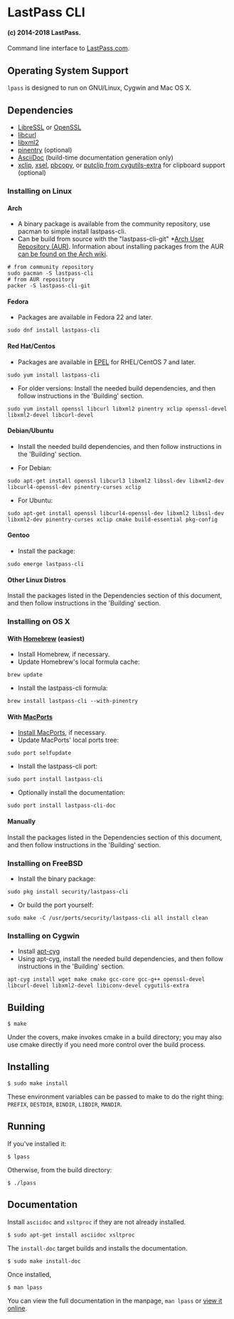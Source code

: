 # LastPass CLI
#### (c) 2014-2018 LastPass.

Command line interface to [LastPass.com](https://lastpass.com/).

## Operating System Support

`lpass` is designed to run on GNU/Linux, Cygwin and Mac OS X.

## Dependencies

* [LibreSSL](http://www.libressl.org/) or [OpenSSL](https://www.openssl.org/)
* [libcurl](http://curl.haxx.se/)
* [libxml2](http://xmlsoft.org/)
* [pinentry](https://www.gnupg.org/related_software/pinentry/index.en.html) (optional)
* [AsciiDoc](http://www.methods.co.nz/asciidoc/) (build-time documentation generation only)
* [xclip](http://sourceforge.net/projects/xclip/), [xsel](http://www.vergenet.net/~conrad/software/xsel/), [pbcopy](https://developer.apple.com/library/mac/documentation/Darwin/Reference/ManPages/man1/pbcopy.1.html), or [putclip from cygutils-extra](https://cygwin.com/cgi-bin2/package-grep.cgi?grep=cygutils-extra) for clipboard support (optional)

### Installing on Linux
#### Arch
* A binary package is available from the community repository, use pacman to simple install lastpass-cli.
* Can be build from source with the "lastpass-cli-git" *[Arch User Repository (AUR)](https://aur.archlinux.org/packages.php?O=0&L=0&C=0&K=lastpass-cli). 
Information about installing packages from the AUR [can be found on the Arch wiki](https://wiki.archlinux.org/index.php/Arch_User_Repository#Installing_packages).

```
# from community repository
sudo pacman -S lastpass-cli
# from AUR repository
packer -S lastpass-cli-git
```

#### Fedora

* Packages are available in Fedora 22 and later.

```
sudo dnf install lastpass-cli
```

#### Red Hat/Centos

* Packages are available in [EPEL](https://fedoraproject.org/wiki/EPEL) for RHEL/CentOS 7 and later.

```
sudo yum install lastpass-cli
```

* For older versions: Install the needed build dependencies, and then follow instructions in
  the 'Building' section.

```
sudo yum install openssl libcurl libxml2 pinentry xclip openssl-devel libxml2-devel libcurl-devel
```


#### Debian/Ubuntu
* Install the needed build dependencies, and then follow instructions in
  the 'Building' section.

* For Debian:

```
sudo apt-get install openssl libcurl3 libxml2 libssl-dev libxml2-dev libcurl4-openssl-dev pinentry-curses xclip
```

* For Ubuntu:

```
sudo apt-get install openssl libcurl4-openssl-dev libxml2 libssl-dev libxml2-dev pinentry-curses xclip cmake build-essential pkg-config
```

#### Gentoo
* Install the package:

```
sudo emerge lastpass-cli
```

#### Other Linux Distros
Install the packages listed in the Dependencies section of this document,
and then follow instructions in the 'Building' section.

### Installing on OS X

#### With [Homebrew](http://brew.sh/) (easiest)
* Install Homebrew, if necessary.
* Update Homebrew's local formula cache:

```
brew update
```

* Install the lastpass-cli formula:

```
brew install lastpass-cli --with-pinentry
```

#### With [MacPorts](https://www.macports.org/)
* [Install MacPorts](https://www.macports.org/install.php), if necessary.
* Update MacPorts' local ports tree:

```
sudo port selfupdate
```

* Install the lastpass-cli port:

```
sudo port install lastpass-cli
```

* Optionally install the documentation:

```
sudo port install lastpass-cli-doc
```

#### Manually
Install the packages listed in the Dependencies section of this document,
and then follow instructions in the 'Building' section.

### Installing on FreeBSD
* Install the binary package:

```
sudo pkg install security/lastpass-cli
```

* Or build the port yourself:

```
sudo make -C /usr/ports/security/lastpass-cli all install clean
```

### Installing on Cygwin
* Install [apt-cyg](https://github.com/transcode-open/apt-cyg)
* Using apt-cyg, install the needed build dependencies, and then follow
  instructions in the 'Building' section.

```
apt-cyg install wget make cmake gcc-core gcc-g++ openssl-devel libcurl-devel libxml2-devel libiconv-devel cygutils-extra
```

## Building

    $ make

Under the covers, make invokes cmake in a build directory; you may also use
cmake directly if you need more control over the build process.

## Installing

    $ sudo make install

These environment variables can be passed to make to do the right thing: `PREFIX`, `DESTDIR`, `BINDIR`, `LIBDIR`, `MANDIR`.

## Running

If you've installed it:

    $ lpass

Otherwise, from the build directory:

    $ ./lpass

## Documentation

Install `asciidoc` and `xsltproc` if they are not already installed.

    $ sudo apt-get install asciidoc xsltproc

The `install-doc` target builds and installs the documentation.

    $ sudo make install-doc

Once installed,

    $ man lpass
    
You can view the full documentation in the manpage, `man lpass` or [view it online](https://lastpass.github.io/lastpass-cli/lpass.1.html).
